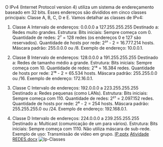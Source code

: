 O IPv4 (Internet Protocol version 4) utiliza um sistema de endereçamento baseado em 32 bits. Esses endereços são divididos em cinco classes principais: Classe A, B, C, D e E. Vamos detalhar as classes de IPv4:

1. Classe A
 Intervalo de endereços: 0.0.0.0 a 127.255.255.255
Destinado a: Redes muito grandes.
Estrutura:
Bits iniciais: Sempre começa com 0.
Quantidade de redes: 2⁷ = 128 redes (os endereços 0 e 127 são reservados).
Quantidade de hosts por rede: 2³¹ - 2 = 16.777.214 hosts.
Máscara padrão: 255.0.0.0 ou /8.
Exemplo de endereço: 10.0.0.1.

2. Classe B
Intervalo de endereços: 128.0.0.0 a 191.255.255.255
Destinado a: Redes de tamanho médio a grande.
Estrutura:
Bits iniciais: Sempre começa com 10.
Quantidade de redes: 2¹⁴ = 16.384 redes.
Quantidade de hosts por rede: 2¹⁶ - 2 = 65.534 hosts.
Máscara padrão: 255.255.0.0 ou /16.
Exemplo de endereço: 172.16.0.1.

3. Classe C
Intervalo de endereços: 192.0.0.0 a 223.255.255.255
Destinado a: Redes pequenas (como LANs).
Estrutura:
Bits iniciais: Sempre começa com 110.
Quantidade de redes: 2²¹ = 2.097.152 redes.
Quantidade de hosts por rede: 2⁸ - 2 = 254 hosts.
Máscara padrão: 255.255.255.0 ou /24.
Exemplo de endereço: 192.168.0.1.

4. Classe D
Intervalo de endereços: 224.0.0.0 a 239.255.255.255
Destinado a: Multicast (comunicação de um para vários).
Estrutura:
Bits iniciais: Sempre começa com 1110.
Não utiliza máscara de sub-rede.
Exemplo de uso: Transmissão de vídeo em grupo.
[IP.pptx](https://github.com/user-attachments/files/18566702/IP.pptx)
[Atividade REDES.docx](https://github.com/user-attachments/files/18566701/Atividade.REDES.docx)
![Ip-Classes](https://github.com/user-attachments/assets/c4f1d850-6c01-4604-8c1a-d4e425caf11d)
